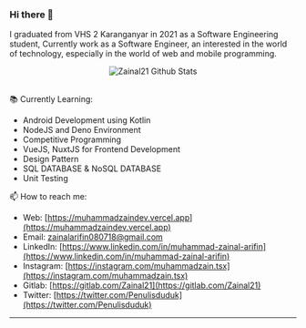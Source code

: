 ### Hi there 👋

I graduated from VHS 2 Karanganyar in 2021 as a Software Engineering student, Currently work as a Software Engineer, an interested in the world of technology, especially in the world of web and mobile programming.

<div align="center">
  <img src="https://github-readme-stats.vercel.app/api?username=zainal21&show_icons=true&theme=dracula" alt="Zainal21 Github Stats">
</div>
<br>


 📚 Currently Learning:
- Android Development using Kotlin
- NodeJS and Deno Environment
- Competitive Programming
- VueJS, NuxtJS for Frontend Development
- Design Pattern
- SQL DATABASE & NoSQL DATABASE
- Unit Testing 

📫 How to reach me:
- Web: [https://muhammadzaindev.vercel.app](https://muhammadzaindev.vercel.app)
- Email: [zainalarifin080718@gmail.com](mailto:muhamadzaindev@gmail.com)
- LinkedIn: [https://www.linkedin.com/in/muhammad-zainal-arifin](https://www.linkedin.com/in/muhammad-zainal-arifin)
- Instagram: [https://instagram.com/muhammadzain.tsx](https://instagram.com/muhammadzain.tsx)
- Gitlab: [https://gitlab.com/Zainal21](https://gitlab.com/Zainal21)
- Twitter: [https://twitter.com/Penulisduduk](https://twitter.com/Penulisduduk)

---
